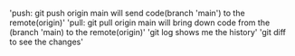 'push: git push origin main will send code(branch 'main') to the remote(origin)'
'pull: git pull origin main will bring down code from the (branch 'main) to the remote(origin)'
'git log shows me the history'
'git diff to see the changes'
